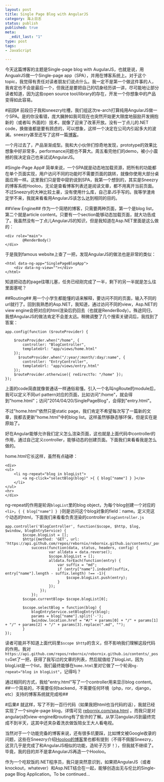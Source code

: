 ```yaml
--- 
layout: post
title: Single Page Blog with AngularJS
category: 海上日志 
status: publish 
published: true
meta: 
  _edit_last: "1"
type: post
tags: 
- JavaScript

---
```

今天这篇博客的主题是Single-page blog with AugularJS，也就是说，用AngualrJS做一个Single-page app（SPA），并用在博客系统上。对于这个topic，我觉得有责任对读者朋友们说点什么。我一定不是第一个做这件事的人，我肯定也不会是最后一个，但我还是要把自己的切身经历讲一讲，尽可能地让部分读者知道，因为这些open source tool/library的存在，开发一个你想象中的产品变得如此容易。


#前因#
前段日子我和sneezry吐槽，我们组这次re-arch打算纯用AngularJS做一个SPA。是的你没看错，庞大臃肿如我司现在也突然开始更大限度地鼓励开发拥抱新的（或者叫 外面的）技术，就像了迎来了改革开放。没有一丁点儿的.NET code，换做谁都是要有顾虑的，可以想象，这样一个决定在公司内引起多大的波澜。sneezry甚至还写了这样一篇[博客](http://sneezry.com/#!/2014/03/18/JS_is_candy)。

一个月过去了，产品渐渐成型。我和大小伙伴们惊奇地发现，prototype的效果比想象中好非常多，performance问题也不算大。周五看完他们的demo，被小小震撼的我决定自己也来试试AngularJS。

#Single-Page App#
简单来说，一个SPA就是动态地加载资源，把所有的功能都在单个页面实现，用户访问不同的功能时不需要页面的跳转，就像你使用大部分桌面应用一样。这里我们只是管中窥豹说到SPA，我第一个想到的，其实是Sneezry的博客系统Hooloo，无论是查看博客列表还是阅读文章，都不用离开当前页面。不过Sneezry的大神比较土豪，没有使用什么库，自己拿JS手写的。我等学渣肯定学不来，我就来看看用AngularJS该怎么达到相同的目的。

##View Engine##
作为一个简陋的博客，只需要两种页面，第一个是blog list，第二个就是article content。只要有一个section能够动态加载页面，就大功告成了。我虽然没有一丁点儿AngularJS的知识，但是我知道在Asp.NET里面是这么做的：

    <div role="main">
            @RenderBody()
    </div>

于是我到famous website上查了一把，发现AngularJS的做法也是非常的类似：

    <html data-ng-app="SinglePageBlogApp">
        <div data-ng-view=""></div>
    </html>
    
知道把动态的page往哪儿塞，任务已经刚完成了一半，剩下的另一半就是怎么往里面塞呢？

##Routing##
用一个小学生都能懂的话来解释，要访问不同的页面，输入不同的url就行了。回到我熟悉的Asp.NET，我知道，通过访问不同的view，Asp.NET的view engine会把对应的html渲染后扔回去（也就是RenderBody）。殊途同归，我想AngularJS的做法肯定不会差太远。稍微调整了几个搜索关键词后，我找到了答案：

    app.config(function ($routeProvider) {

        $routeProvider.when("/home", {
            controller: "BlogController",
            templateUrl: "app/views/home.html"
        });
	      $routeProvider.when("/:year/:month/:day/:name", {
            controller: "EntryController",
            templateUrl: "app/views/entry.html"
        });
        $routeProvider.otherwise({ redirectTo: "/home" });
    });
    
上面的code简直就像普通话一样通俗易懂。引入一个名叫ngRoute的module后，我可以定义不同url pattern对应的页面，比如访问"/home"，就会得到"home.html"；访问"2014/04/20/SinglePageBlog"，会得到"entry.html"。

不过"home.html"依然只是static page，我们肯定不希望每次写了一篇新的文章，我都去更新"home.html"中的blog list。这样虽然够静态够环保，但是实在是原始了。

好在Angular能够允许我们定义怎么渲染页面，这也就是上面代码中controller的作用，通过自己定义controller，能够动态的创建页面。下面我们来看看我是怎么做的。

home.html它长这样，虽然有点磕碜：

    <div>
	<ul>
		<li ng-repeat="blog in blogList">
			<a ng-click="selectBlog(blog)" >{ { blog["name"] } }</a>
		</li>
	</ul>
	<hr>
    </div>

ng-repeat的作用是轮询`blogList`里的blog object，为每个blog创建一个对应的`<li>`，`{ { blog["name"] } }`则是访问这个blog对象的field：name。定义完这个动态的html，下面我们来看看负责渲染的controller `BlogController.js`

    app.controller('BlogController', function($scope, $http, $log, $window, blogEntryService) {
		    $scope.blogList = [];
		    $http({method: 'GET', url: 'https://api.github.com/repos/rebornix/rebornix.github.io/contents/_posts'}).
			    success(function(data, status, headers, config) {
					    var alldata = data.reverse();
					    $scope.blogList = [];
					    alldata.forEach(function(entry) {
						    var suffix = "md";
						    if (entry["name"].indexOf(suffix, entry["name"].length - suffix.length) !== -1){
							    $scope.blogList.push(entry);
						    }
				 	    });
				    });
			    });
		    $scope.currentBlog= $scope.blogList[0];

		    $scope.selectBlog = function(blog) {
			    blogEntryService.setBlogEntry(blog);
			    params = blog["name"].split('-');
			    $window.location.href = "#/" + params[0] + "/" + params[1] + "/" + params[2] + "/" + params[3].replace(".md", "");
		    }
    });
    
读者可能并不知道上面代码里`$scope $http`的含义，但不影响我们理解这段代码的作用。我对`https://api.github.com/repos/rebornix/rebornix.github.io/contents/_posts`Get了一把，获得了我写过的文章的列表，然后赋值给了blogList，因为blogList是一个list，我们最终能够在`home.html`里对它做了一个轮询`ng-repeat="blog in blogList"`，记得吗？

通过相同的方式，我给"entry.html"写了一个controller用来显示blog content。
##一个简易的，不需要任何backend，不需要任何环境（php，ror，django，etc）支持的博客系统就完成啦##

#后果#
就这样，写了不到一百行代码（如果我把html也当代码的话），我就已经实现了一个single-page blog，详情可见 [rebornix.com/spa.html](http://rebornix.com/spa.html) 。而我只是对angularjs的view-engine和routing有了些许的了解。从学习angularJS到最终完成不到半天，这其中还夹杂着洗衣做饭陪女王大人看电视。

当然对于一个功能完备的博客来说，还有很多坑要踩，比如博文被Google收录的问题，这些在Sneezry介绍[Hooloo的博客](http://sneezry.com/#!/2014/02/11/基于Github的前端轻量级博客系统)里也都有提到（不得不佩服Sneezry，这货几乎是完成了和AngularJS相似的功能，造轮子万岁！），但我就不继续了。毕竟，我的目的并不是拿AngularJS再造一个Hooloo。

作为一个吃软饭的.NET程序员，我只是突然意识到，如果把AngularJS（或者knockout，whatever）和Asp.NET结合在一起，能够创造出无与伦比的Single-page Blog Application。To be continued...
